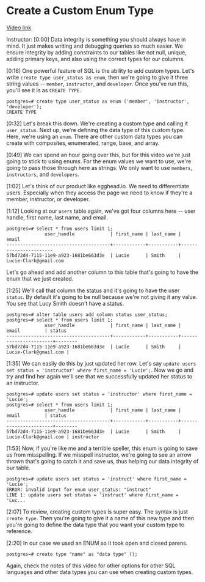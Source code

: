# Create a Custom Enum Type 

[Video link](https://www.egghead.io/lessons/postgresql-create-a-custom-enum-type)

Instructor: [0:00] Data integrity is something you should always have in mind. It just makes writing and debugging queries so much easier. We ensure integrity by adding constraints to our tables like not null, unique, adding primary keys, and also using the correct types for our columns.

[0:16] One powerful feature of SQL is the ability to add custom types. Let's write `create type user_status as enum`, then we're going to give it three string values -- `member`, `instructor`, and `developer`. Once you've run this, you'll see it is as `CREATE TYPE`.

```postgres
postgres=# create type user_status as enum ('member', 'instructor', 'developer');
CREATE TYPE
```

[0:32] Let's break this down. We're creating a custom type and calling it `user_status`. Next up, we're defining the data type of this custom type. Here, we're using an `enum`. There are other custom data types you can create with composites, enumerated, range, base, and array.

[0:49] We can spend an hour going over this, but for this video we're just going to stick to using enums. For the enum values we want to use, we're going to pass those through here as strings. We only want to use `members`, `instructors`, and `developers`.

[1:02] Let's think of our product like egghead.io. We need to differentiate users. Especially when they access the page we need to know if they're a member, instructor, or developer.

[1:12] Looking at our `users` table again, we've got four columns here -- user handle, first name, last name, and email. 

```postgres
postgres=# select * from users limit 1;
              user_handle             | first_name | last_name |         email          
--------------------------------------+------------+-----------+-----------------------
57bd72d4-7115-11e9-a923-1681be663d3e  | Lucie      | Smith     | Lucie-Clark@gmail.com 
```

Let's go ahead and add another column to this table that's going to have the enum that we just created.

[1:25] We'll call that column the status and it's going to have the user `status`. By default it's going to be null because we're not giving it any value. You see that Lucy Smith doesn't have a status.

```postgres
postgres=# alter table users add column status user_status;
postgres=# select * from users limit 1;
              user_handle             | first_name | last_name |         email         | status 
--------------------------------------+------------+-----------+-----------------------+--------
57bd72d4-7115-11e9-a923-1681be663d3e  | Lucie      | Smith     | Lucie-Clark@gmail.com | 
```

[1:35] We can easily do this by just updated her row. Let's say `update users set status = 'instructor' where first_name = 'Lucie';`. Now we go and try and find her again we'll see that we successfully updated her status to an instructor.

```postgres
postgres=# update users set status = 'instructor' where first_name = 'Lucie';
postgres=# select * from users limit 1;
              user_handle             | first_name | last_name |         email         | status 
--------------------------------------+------------+-----------+-----------------------+--------
57bd72d4-7115-11e9-a923-1681be663d3e  | Lucie      | Smith     | Lucie-Clark@gmail.com | instructor
```

[1:53] Now, if you're like me and a terrible speller, this enum is going to save us from misspelling. If we misspell instructor, we're going to see an arrow thrown that's going to catch it and save us, thus helping our data integrity of our table.

```postgres
postgres=# update users set status = 'instruct' where first_name = 'Lucie';
ERROR: invalid input for enum user_status: "instruct"
LINE 1: update users set status = 'instruct' where first_name = 'Luc...
```

[2:07] To review, creating custom types is super easy. The syntax is just `create type`. Then you're going to give it a name of this new type and then you're going to define the data type that you want your custom type to reference.

[2:20] In our case we used an ENUM so it took open and closed parens. 

```postgres
postgres=# create type "name" as "data type" ();
```

Again, check the notes of this video for other options for other SQL languages and other data types you can use when creating custom types.
